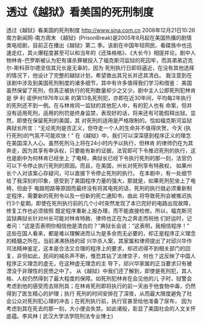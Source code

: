 # 透过《越狱》看美国的死刑制度

透过《越狱》看美国的死刑制度
http://www.sina.com.cn 2006年12月21日10:26 南方新闻网-南方周末
《越狱》(PrisonBreak)是2005年8月起在美国热播的剧情类电视剧，目前正在播出《越狱》第二 季。该剧在中国年轻网民、看碟族中也迅速走红，其火爆程度甚至可以和当年的《还珠格格》、《大长今》相提并论。剧中人 物林肯-巴罗斯被认为犯有谋杀罪被投入了福克斯河监狱的死囚牢，而其弟弟迈克尔-斯科菲尔德坚信其兄长是无辜的，因为 死刑执行日即将逼近，在没有其他选择的情况下，他设计了完整的越狱计划，希望救出其兄长并还其清白。
我注意到在该剧中涉及到美国死刑制度的诸多细节，其中有许多值得我们学习和借鉴：
美国虽然保留了死刑，但真正被执行的死刑数量却少之又少。剧中主人公即死刑犯林肯是 伊 利 诺伊州1976年以来 的第13名死刑犯，亦即在近30年间，平均每2年执行的死刑还不到一例。在与林肯同一监狱的其他犯人中，有的犯人也有 命案，但并没有适用死刑，适用的刑罚是终身监禁，表现好的话，将来还有可能假释出狱。显然，即使在保留死刑的美国，其 对死刑的适用是严格限制的。恰如福克斯河监狱典狱长所言：“无论死刑是否正义，但夺走一个人的生命并不值得庆贺，今天 (执行死刑)的气氛不可能欢快！”
在《越狱》中，我们可以深深感到程序正义的理念在美国深入人心。虽然死刑马上将在24小时内予以执行，但林肯 的律师仍在为其奔走，因为其享有申诉权，只要能有新的证据，法官即可下令推迟死刑的执行，这也是剧中为何林肯已经坐上 了电椅，典狱长已经下令执行死刑的那一刻，法官仍可以下令停止执行死刑的原因。而且，在美国，州长对死刑享有特赦权， 如果州长个人对该案心存疑问，可以直接下令停止死刑的执行。
在本剧中，有一处细节给了我深刻的印象，感受到了美国程序力量的强大，那就是，如果死刑犯坐上了电椅，但由于 电路短路等原因而最终没有将其电死的话，死刑的执行就必须重新制定程序，需要新的死刑令以及一份新的死亡通知书，由此 将导致死刑会被推迟执行3个星期。即使在死刑执行前的几个小时突然发现了本已完好的电路出现故障，修复工作也必须按照 既定程序重新上报办理，而不能直接检修。所以，福克斯河监狱典狱长针对州长可能对林肯特赦、律师也正在为之奔走而祝他 们好运时，记者问：“这是否表明你相信他是清白的？”典狱长会说：“这表明，我相信程序！”
这些在国人看来，都是难以理解进而认为是多余而无必要的，却正是程序正义理念的精髓之所在。当前沸沸扬扬的邱 兴华杀人案，其家属和律师提出了对邱兴华作司法精神鉴定，这本是合法又合理的程序上的要求，却迟迟得不到相关部门的回 复，非但如此，民间的喊杀声不断，惟恐其钻了法律空子，何也？这反映了中国人程序正义理念的虚无，在这种虚无理念的主 导下，邱兴华家属的正当要求只有被湮没于非理性的民愤之中了。
从《越狱》中我们还了解到，即使是死刑犯，其人格、人权仍然得到了最大程度的保障。如死刑犯林肯在会见他的儿 子时，狱警会考虑到他的感受而去除刑具；在林肯死刑即将执行的前一天由于他食物中毒，仍然得到了医生精心的护理；执行 死刑的时间安排在了深夜，从而最大限度避免了社会公众对死刑犯心理的冲击；在死刑执行前，执行官甚至给他准备了尿布， 因为考虑到其在死去的那一刻，大小便会失禁。如此诸般，彰显了美国社会的人文关怀底蕴。李风林 (
武汉大学法学院刑法专业博士)

